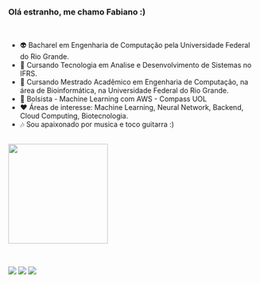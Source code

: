 ### Olá estranho, me chamo Fabiano :)
<a>
  <br>
</a>


- 👽 Bacharel em Engenharia de Computação pela Universidade Federal do Rio Grande.
- 👾 Cursando Tecnologia em Analise e Desenvolvimento de Sistemas no IFRS.
- 💊 Cursando Mestrado Acadêmico em Engenharia de Computação, na área de Bioinformática, na Universidade Federal do Rio Grande.
- 🤝 Bolsista - Machine Learning com AWS - Compass UOL
- ❤️ Áreas de interesse: Machine Learning, Neural Network, Backend, Cloud Computing, Biotecnologia.
- 🎶 Sou apaixonado por musica e toco guitarra :)

## 
<a href="https://github.com/FabianoMendonca/">
  <img height=200 align="center" src="https://github-readme-stats.vercel.app/api/top-langs?username=FabianoMendonca&layout=compact&langs_count=8&card_width=320&theme=dracula" />
<br/>
</a>


##
<div> 
<br/>
  <a href="https://www.instagram.com/bianomendonca/" target="_blank"><img src="https://img.shields.io/badge/-Instagram-%23E4405F?style=for-the-badge&logo=instagram&logoColor=white" target="_blank"></a>
  <a href = "mailto:mendonca.biano@gmail.com"><img src="https://img.shields.io/badge/-Gmail-%23333?style=for-the-badge&logo=gmail&logoColor=white" target="_blank"></a>
  <a href="https://www.linkedin.com/in/fabiano-mendonça-40435a202/" target="_blank"><img src="https://img.shields.io/badge/-LinkedIn-%230077B5?style=for-the-badge&logo=linkedin&logoColor=white" target="_blank"></a> 
</div>
